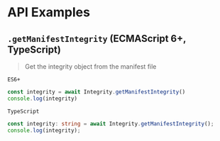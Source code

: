 # API Examples

## `.getManifestIntegrity` (ECMAScript 6+, TypeScript)

> Get the integrity object from the manifest file

`ES6+`

```js
const integrity = await Integrity.getManifestIntegrity()
console.log(integrity)
```

`TypeScript`

```ts
const integrity: string = await Integrity.getManifestIntegrity();
console.log(integrity);
```
